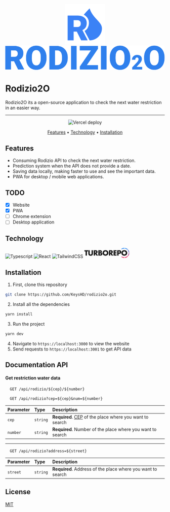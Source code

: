 <p align="center">
  <img src="github\Logo.png">
  <img src="github\Banner.png">
</p>

<p align="center">
  <h1>Rodizio2O</h1>
  <p>Rodizio2O its a open-source application to check the next water restriction in an easier way.</p>
</p>

---

<p align="center">
	<img alt="Vercel deploy" src="https://img.shields.io/github/deployments/KeysHD/rodizio2o/production?label=vercel&logo=vercel&style=for-the-badge">
</p>

<p align="center">
 <a href="#features">Features</a> • 
 <a href="#technology">Technology</a> •
 <a href="#installation">Installation</a>
</p>

## Features

- Consuming Rodizio API to check the next water restriction.
- Prediction system when the API does not provide a date.
- Saving data locally, making faster to use and see the important data.
- PWA for desktop / mobile web applications.

## TODO

- [x] Website
- [x] PWA
- [ ] Chrome extension
- [ ] Desktop application

## Technology

<p align="left">
  <img alt="Typescript" src="https://img.shields.io/badge/TypeScript-007ACC?style=for-the-badge&logo=typescript&logoColor=white"/>
  <img alt="React" src="https://img.shields.io/badge/react-%2320232a.svg?style=for-the-badge&logo=react&logoColor=%2361DAFB"/>
  <img alt="TailwindCSS" src="https://img.shields.io/badge/Tailwind_CSS-38B2AC?style=for-the-badge&logo=tailwind-css&logoColor=white"/>
  <svg height="32" viewBox="0 0 333 75" fill="none" xmlns="http://www.w3.org/2000/svg"><path fill-rule="evenodd" clip-rule="evenodd" d="M297.282 0.0221394C288.721 -0.273052 280.161 2.38367 273.076 7.99231L277.799 10.649C283.408 6.51635 290.492 4.7452 297.282 5.04039V0.0221394Z" fill="url(#paint0_linear)"></path><path fill-rule="evenodd" clip-rule="evenodd" d="M322.373 11.2394C316.469 5.04038 308.794 1.20289 300.529 0.317316V5.33557C307.614 6.51634 313.813 9.76344 318.831 14.7817L322.373 11.2394Z" fill="url(#paint1_linear)"></path><path fill-rule="evenodd" clip-rule="evenodd" d="M333 35.4451C332.705 27.7701 329.753 20.0951 324.735 13.6009L321.192 17.1432C325.325 22.7519 327.687 28.9509 327.982 35.4451H333Z" fill="url(#paint2_linear)"></path><path fill-rule="evenodd" clip-rule="evenodd" d="M324.735 60.8315C329.753 54.3373 332.705 46.6624 333 38.9874H327.982C327.687 45.4816 325.325 51.6806 321.192 57.2892L324.735 60.8315Z" fill="url(#paint3_linear)"></path><path fill-rule="evenodd" clip-rule="evenodd" d="M300.529 74.1152C308.499 73.2296 316.469 69.3921 322.373 63.1931L318.831 59.6508C313.813 64.9642 307.318 68.2113 300.529 69.0969V74.1152Z" fill="url(#paint4_linear)"></path><path fill-rule="evenodd" clip-rule="evenodd" d="M273.076 66.4402C280.161 72.0488 288.721 74.7055 297.282 74.4104V69.3921C290.492 69.6873 283.703 67.9161 277.799 63.7835L273.076 66.4402Z" fill="url(#paint5_linear)"></path><path d="M19.0886 26.424V57H8.89658V26.424H0.524582V17.792H27.4606V26.424H19.0886ZM39.5859 17.792V39.112C39.5859 40.256 39.6206 41.4347 39.6899 42.648C39.7939 43.8267 40.0539 44.9013 40.4699 45.872C40.9206 46.8427 41.6139 47.64 42.5499 48.264C43.4859 48.8533 44.8033 49.148 46.5019 49.148C48.2006 49.148 49.5006 48.8533 50.4019 48.264C51.3379 47.64 52.0313 46.8427 52.4819 45.872C52.9326 44.9013 53.1926 43.8267 53.2619 42.648C53.3659 41.4347 53.4179 40.256 53.4179 39.112V17.792H63.5579V40.516C63.5579 46.6173 62.1539 51.072 59.3459 53.88C56.5726 56.688 52.2913 58.092 46.5019 58.092C40.7126 58.092 36.4139 56.688 33.6059 53.88C30.7979 51.072 29.3939 46.6173 29.3939 40.516V17.792H39.5859ZM79.3883 35.316H81.3123C83.3229 35.316 84.8656 34.9 85.9403 34.068C87.0149 33.236 87.5523 32.04 87.5523 30.48C87.5523 28.92 87.0149 27.724 85.9403 26.892C84.8656 26.06 83.3229 25.644 81.3123 25.644H79.3883V35.316ZM101.8 57H89.1123L79.3883 41.92V57H69.1963V17.792H85.0563C87.2403 17.792 89.1469 18.1213 90.7763 18.78C92.4056 19.404 93.7403 20.2707 94.7803 21.38C95.8549 22.4893 96.6523 23.772 97.1723 25.228C97.7269 26.684 98.0043 28.244 98.0043 29.908C98.0043 32.8893 97.2763 35.316 95.8203 37.188C94.3989 39.0253 92.2843 40.2733 89.4763 40.932L101.8 57ZM113.655 49.096H115.891C118.457 49.096 120.294 48.7667 121.403 48.108C122.513 47.4493 123.067 46.392 123.067 44.936C123.067 43.48 122.513 42.4227 121.403 41.764C120.294 41.1053 118.457 40.776 115.891 40.776H113.655V49.096ZM113.655 33.184H115.527C118.717 33.184 120.311 31.9187 120.311 29.388C120.311 26.8573 118.717 25.592 115.527 25.592H113.655V33.184ZM103.463 17.792H118.647C122.253 17.792 124.991 18.6587 126.863 20.392C128.735 22.1253 129.671 24.6213 129.671 27.88C129.671 29.856 129.307 31.5027 128.579 32.82C127.886 34.1027 126.811 35.1947 125.355 36.096C126.811 36.3733 128.042 36.8067 129.047 37.396C130.087 37.9507 130.919 38.644 131.543 39.476C132.202 40.308 132.67 41.244 132.947 42.284C133.225 43.324 133.363 44.4333 133.363 45.612C133.363 47.4493 133.034 49.0787 132.375 50.5C131.751 51.9213 130.85 53.1173 129.671 54.088C128.527 55.0587 127.123 55.7867 125.459 56.272C123.795 56.7573 121.923 57 119.843 57H103.463V17.792ZM145.455 37.396C145.455 38.956 145.749 40.3947 146.339 41.712C146.928 43.0293 147.725 44.1733 148.731 45.144C149.736 46.1147 150.897 46.8773 152.215 47.432C153.567 47.952 154.988 48.212 156.479 48.212C157.969 48.212 159.373 47.952 160.691 47.432C162.043 46.8773 163.221 46.1147 164.227 45.144C165.267 44.1733 166.081 43.0293 166.671 41.712C167.26 40.3947 167.555 38.956 167.555 37.396C167.555 35.836 167.26 34.3973 166.671 33.08C166.081 31.7627 165.267 30.6187 164.227 29.648C163.221 28.6773 162.043 27.932 160.691 27.412C159.373 26.8573 157.969 26.58 156.479 26.58C154.988 26.58 153.567 26.8573 152.215 27.412C150.897 27.932 149.736 28.6773 148.731 29.648C147.725 30.6187 146.928 31.7627 146.339 33.08C145.749 34.3973 145.455 35.836 145.455 37.396ZM134.795 37.396C134.795 34.484 135.332 31.78 136.407 29.284C137.481 26.7533 138.972 24.552 140.879 22.68C142.785 20.808 145.056 19.352 147.691 18.312C150.36 17.2373 153.289 16.7 156.479 16.7C159.633 16.7 162.545 17.2373 165.215 18.312C167.884 19.352 170.172 20.808 172.079 22.68C174.02 24.552 175.528 26.7533 176.603 29.284C177.677 31.78 178.215 34.484 178.215 37.396C178.215 40.308 177.677 43.0293 176.603 45.56C175.528 48.056 174.02 50.24 172.079 52.112C170.172 53.984 167.884 55.4573 165.215 56.532C162.545 57.572 159.633 58.092 156.479 58.092C153.289 58.092 150.36 57.572 147.691 56.532C145.056 55.4573 142.785 53.984 140.879 52.112C138.972 50.24 137.481 48.056 136.407 45.56C135.332 43.0293 134.795 40.308 134.795 37.396ZM192.245 35.316H194.169C196.179 35.316 197.722 34.9 198.797 34.068C199.871 33.236 200.409 32.04 200.409 30.48C200.409 28.92 199.871 27.724 198.797 26.892C197.722 26.06 196.179 25.644 194.169 25.644H192.245V35.316ZM214.657 57H201.969L192.245 41.92V57H182.053V17.792H197.913C200.097 17.792 202.003 18.1213 203.633 18.78C205.262 19.404 206.597 20.2707 207.637 21.38C208.711 22.4893 209.509 23.772 210.029 25.228C210.583 26.684 210.861 28.244 210.861 29.908C210.861 32.8893 210.133 35.316 208.677 37.188C207.255 39.0253 205.141 40.2733 202.333 40.932L214.657 57ZM238.628 26.424H226.512V32.976H237.952V41.608H226.512V48.368H238.628V57H216.32V17.792H238.628V26.424ZM253.568 35.784H256.948C260.692 35.784 262.564 34.1547 262.564 30.896C262.564 27.6373 260.692 26.008 256.948 26.008H253.568V35.784ZM253.568 57H243.376V17.792H259.6C264.003 17.792 267.365 18.936 269.688 21.224C272.045 23.512 273.224 26.736 273.224 30.896C273.224 35.056 272.045 38.28 269.688 40.568C267.365 42.856 264.003 44 259.6 44H253.568V57ZM284.91 37.396C284.91 38.956 285.205 40.3947 285.794 41.712C286.383 43.0293 287.181 44.1733 288.186 45.144C289.191 46.1147 290.353 46.8773 291.67 47.432C293.022 47.952 294.443 48.212 295.934 48.212C297.425 48.212 298.829 47.952 300.146 47.432C301.498 46.8773 302.677 46.1147 303.682 45.144C304.722 44.1733 305.537 43.0293 306.126 41.712C306.715 40.3947 307.01 38.956 307.01 37.396C307.01 35.836 306.715 34.3973 306.126 33.08C305.537 31.7627 304.722 30.6187 303.682 29.648C302.677 28.6773 301.498 27.932 300.146 27.412C298.829 26.8573 297.425 26.58 295.934 26.58C294.443 26.58 293.022 26.8573 291.67 27.412C290.353 27.932 289.191 28.6773 288.186 29.648C287.181 30.6187 286.383 31.7627 285.794 33.08C285.205 34.3973 284.91 35.836 284.91 37.396ZM274.25 37.396C274.25 34.484 274.787 31.78 275.862 29.284C276.937 26.7533 278.427 24.552 280.334 22.68C282.241 20.808 284.511 19.352 287.146 18.312C289.815 17.2373 292.745 16.7 295.934 16.7C299.089 16.7 302.001 17.2373 304.67 18.312C307.339 19.352 309.627 20.808 311.534 22.68C313.475 24.552 314.983 26.7533 316.058 29.284C317.133 31.78 317.67 34.484 317.67 37.396C317.67 40.308 317.133 43.0293 316.058 45.56C314.983 48.056 313.475 50.24 311.534 52.112C309.627 53.984 307.339 55.4573 304.67 56.532C302.001 57.572 299.089 58.092 295.934 58.092C292.745 58.092 289.815 57.572 287.146 56.532C284.511 55.4573 282.241 53.984 280.334 52.112C278.427 50.24 276.937 48.056 275.862 45.56C274.787 43.0293 274.25 40.308 274.25 37.396Z" fill="currentColor"></path><defs><linearGradient id="paint0_linear" x1="303.038" y1="0" x2="303.038" y2="74.4325" gradientUnits="userSpaceOnUse"><stop stop-color="#1E90FF"></stop><stop offset="1" stop-color="#FF1E56"></stop></linearGradient><linearGradient id="paint1_linear" x1="303.038" y1="0" x2="303.038" y2="74.4325" gradientUnits="userSpaceOnUse"><stop stop-color="#1E90FF"></stop><stop offset="1" stop-color="#FF1E56"></stop></linearGradient><linearGradient id="paint2_linear" x1="303.038" y1="0" x2="303.038" y2="74.4325" gradientUnits="userSpaceOnUse"><stop stop-color="#1E90FF"></stop><stop offset="1" stop-color="#FF1E56"></stop></linearGradient><linearGradient id="paint3_linear" x1="303.038" y1="0" x2="303.038" y2="74.4325" gradientUnits="userSpaceOnUse"><stop stop-color="#1E90FF"></stop><stop offset="1" stop-color="#FF1E56"></stop></linearGradient><linearGradient id="paint4_linear" x1="303.038" y1="0" x2="303.038" y2="74.4325" gradientUnits="userSpaceOnUse"><stop stop-color="#1E90FF"></stop><stop offset="1" stop-color="#FF1E56"></stop></linearGradient><linearGradient id="paint5_linear" x1="303.038" y1="0" x2="303.038" y2="74.4325" gradientUnits="userSpaceOnUse"><stop stop-color="#1E90FF"></stop><stop offset="1" stop-color="#FF1E56"></stop></linearGradient></defs></svg>
</p>

## Installation

1. First, clone this repository

```bash
git clone https://github.com/KeysHD/rodizio2o.git
```

2. Install all the dependencies

```bash
yarn install
```

3. Run the project

```bash
yarn dev
```

4. Navigate to `https://localhost:3000` to view the website
5. Send requests to `https://localhost:3001` to get API data

## Documentation API

#### Get restriction water data

```http
  GET /api/rodizio/${cep}/${number}
```

```http
  GET /api/rodizio?cep=${cep}&num=${number}
```

| Parameter | Type     | Description                                                                                                                       |
| :-------- | :------- | :-------------------------------------------------------------------------------------------------------------------------------- |
| `cep`     | `string` | **Required**. [CEP](https://en.wikipedia.org/wiki/C%C3%B3digo_de_Endere%C3%A7amento_Postal) of the place where you want to search |
| `number`  | `string` | **Required**. Number of the place where you want to search                                                                        |

---

```http
  GET /api/rodizio?address=${street}
```

| Parameter | Type     | Description                                                 |
| :-------- | :------- | :---------------------------------------------------------- |
| `street`  | `string` | **Required**. Address of the place where you want to search |

## License

[MIT](https://choosealicense.com/licenses/mit/)
